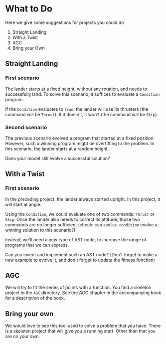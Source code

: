 # What to Do
Here we give some suggestions for projects you could do

1. Straight Landing
2. With a Twist
3. AGC
4. Bring your Own

## Straight Landing

### First scenario
The lander starts at a fixed height, without any rotation, and needs to
successfully land. To solve this scenario, it suffices to evaluate a `Condition`
program.

If the `Condition` evaluates to `true`, the lander will use its thrusters (the
command will be `Thrust`). If it doesn't, it won't (the command will be `Skip`).

### Second scenario
The previous scenario evolved a program that started at a fixed position.
However, such a winning program might be overfitting to the problem. In this
scenario, the lander starts at a random height.

Does your model still evolve a successful solution?

## With a Twist

### First scenario
In the preceding project, the lander always started upright. In this
project, it will start at angle.

Using the `Condition`, we could evaluate one of two commands: `Thrust` or
`Skip`. Once the lander also needs to correct its attitude, those two
commands are no longer sufficient (check: can `evolve_condition` evolve
a winning solution to this scenario?)

Instead, we'll need a new type of AST node, to increase the range of
programs that we can express.

Can you invent and implement such an AST node? (Don't forget to make a new
example to evolve it, and don't forget to update the fitness function)

## AGC
We will try to fit the series of points with a function. You find a skeleton
project in the `AGC` directory. See the AGC chapter in the accompanying book for
a description of the book.

## Bring your own 
We would love to see this tool used to solve a problem that you have. There is a
skeleton project that will give you a running start. Other than that you are on
your own. 


